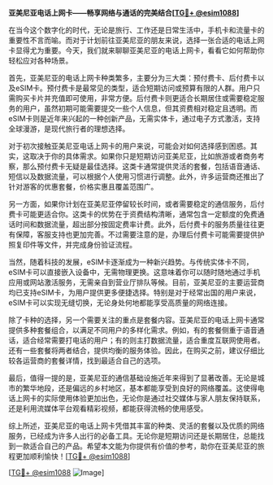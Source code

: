 **亚美尼亚电话上网卡——畅享网络与通话的完美结合[[TG💪+ @esim1088](https://t.me/s/esim1088)]**

在当今这个数字化的时代，无论是旅行、工作还是日常生活中，手机卡和流量卡的重要性不言而喻。而对于计划前往亚美尼亚的朋友来说，选择一张合适的电话上网卡显得尤为重要。今天，我们就来聊聊亚美尼亚的电话上网卡，看看它如何帮助你轻松应对各种场景。

首先，亚美尼亚的电话上网卡种类繁多，主要分为三大类：预付费卡、后付费卡以及eSIM卡。预付费卡是最常见的类型，适合短期访问或预算有限的人群。用户只需购买卡片并充值即可使用，非常方便。后付费卡则更适合长期居住或需要稳定服务的用户，虽然初期可能需要提交一些个人信息，但其资费相对稳定且透明。而eSIM卡则是近年来兴起的一种创新产品，无需实体卡，通过电子方式激活，支持全球漫游，是现代旅行者的理想选择。

对于初次接触亚美尼亚电话上网卡的用户来说，可能会对如何选择感到困惑。其实，这取决于你的具体需求。如果你只是短期访问亚美尼亚，比如旅游或者商务考察，那么预付费卡无疑是最佳选择。这类卡通常提供灵活的套餐，包括语音通话、短信以及数据流量，可以根据个人使用习惯进行调整。此外，许多运营商还推出了针对游客的优惠套餐，价格实惠且覆盖范围广。

另一方面，如果你计划在亚美尼亚停留较长时间，或者需要稳定的通信服务，后付费卡可能更适合你。这类卡的优势在于资费结构清晰，通常包含一定额度的免费通话时间和数据流量，超出部分按固定费率计费。此外，后付费卡的服务质量往往更有保障，客服支持也更加完善。不过需要注意的是，办理后付费卡可能需要提供护照复印件等文件，并完成身份验证流程。

当然，随着科技的发展，eSIM卡逐渐成为一种新兴趋势。与传统实体卡不同，eSIM卡可以直接嵌入设备中，无需物理更换。这意味着你可以随时随地通过手机应用或网站激活服务，无需亲自到营业厅排队等候。目前，亚美尼亚的主要运营商均已支持eSIM卡，为用户提供更多便捷选择。特别是对于经常出国的用户来说，eSIM卡可以实现无缝切换，无论身处何地都能享受高质量的网络连接。

除了卡种的选择，另一个需要关注的重点是套餐内容。亚美尼亚的电话上网卡通常提供多种套餐组合，以满足不同用户的多样化需求。例如，有的套餐侧重于语音通话，适合经常需要打电话的用户；有的则主打数据流量，适合重度互联网使用者。还有一些套餐将两者结合，提供均衡的服务体验。因此，在购买之前，建议仔细比较各运营商的套餐详情，找到最适合自己的选项。

最后，值得一提的是，亚美尼亚的通信基础设施近年来得到了显著改善。无论是城市的繁华地段，还是偏远的乡村地区，基本都能享受到良好的网络覆盖。这使得电话上网卡的实际使用体验更加出色，无论你是通过社交媒体与家人朋友保持联系，还是利用流媒体平台观看精彩视频，都能获得流畅的使用感受。

综上所述，亚美尼亚的电话上网卡凭借其丰富的种类、灵活的套餐以及优质的网络服务，已经成为许多人出行的必备工具。无论你是短期访问还是长期居住，总能找到一款适合自己的产品。希望本文能为你提供有价值的参考，助你在亚美尼亚的旅程更加顺利愉快！[[TG💪+ @esim1088](https://t.me/s/esim1088)]

[[TG💪+ @esim1088](https://t.me/s/esim1088) ![Image](https://i.postimg.cc/4NQfJmqS/Snipaste-2025-05-13-00-14-12.png)]